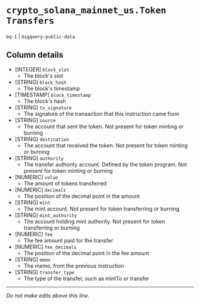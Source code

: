 # `crypto_solana_mainnet_us.Token Transfers`
`bq-1` | `bigquery-public-data`

## Column details
* [INTEGER]   `block_slot`
  - The block's slot
* [STRING]    `block_hash`
  - The block's timestamp
* [TIMESTAMP] `block_timestamp`
  - The block's hash
* [STRING]    `tx_signature`
  - The signature of the transaction that this instruction came from
* [STRING]    `source`
  - The account that sent the token. Not present for token minting or burning
* [STRING]    `destination`
  - The account that received the token. Not present for token minting or burning
* [STRING]    `authority`
  - The transfer authority account. Defined by the token program. Not present for token minting or burning
* [NUMERIC]   `value`
  - The amount of tokens transferred
* [NUMERIC]   `decimals`
  - The position of the decimal point in the amount
* [STRING]    `mint`
  - The mint account. Not present for token transferring or burning
* [STRING]    `mint_authority`
  - The account holding mint authority. Not present for token transferring or burning
* [NUMERIC]   `fee`
  - The fee amount paid for the transfer
* [NUMERIC]   `fee_decimals`
  - The position of the decimal point in the fee amount
* [STRING]    `memo`
  - The memo, from the previous instruction
* [STRING]    `transfer_type`
  - The type of the transfer, such as mintTo or transfer

-------------------------------------------------------------------------------
*Do not make edits above this line.*
